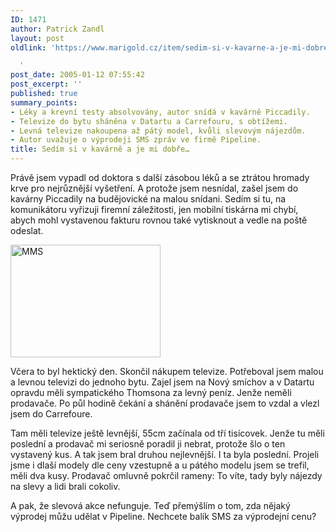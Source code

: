 ```yaml
---
ID: 1471
author: Patrick Zandl
layout: post
oldlink: 'https://www.marigold.cz/item/sedim-si-v-kavarne-a-je-mi-dobre

  '
post_date: 2005-01-12 07:55:42
post_excerpt: ''
published: true
summary_points:
- Léky a krevní testy absolvovány, autor snídá v kavárně Piccadily.
- Televize do bytu sháněna v Datartu a Carrefouru, s obtížemi.
- Levná televize nakoupena až pátý model, kvůli slevovým nájezdům.
- Autor uvažuje o výprodeji SMS zpráv ve firmě Pipeline.
title: Sedím si v kavárně a je mi dobře…
---
```


<p>Právě jsem vypadl od doktora s další zásobou léků a se ztrátou hromady krve pro nejrůznější vyšetření. A protože jsem nesnídal, zašel jsem do kavárny Piccadily na budějovické na malou snídani. Sedím si tu, na komunikátoru vyřizuji firemní záležitosti, jen mobilní tiskárna mi chybí, abych mohl vystavenou fakturu rovnou také vytisknout a vedle na poště odeslat.</p>


<div class="rightbox"><img src="/wp-content/uploads/1/20050112-piccadily.jpg" alt="MMS" width="240" height="180" /></div>
<p>Včera to byl hektický den. Skončil nákupem televize. Potřeboval jsem malou a levnou televizi do jednoho bytu. Zajel jsem na Nový smíchov a v Datartu opravdu měli sympatického Thomsona za levný peníz. Jenže neměli prodavače. Po půl hodině čekání a shánění prodavače jsem to vzdal a vlezl jsem do Carrefoure.</p>

<p>Tam měli televize ještě levnější, 55cm začínala od tří tisícovek. Jenže tu měli poslední a prodavač mi seriosně poradil ji nebrat, protože šlo o ten vystavený kus. A tak jsem bral druhou nejlevnější. I ta byla poslední. Projeli jsme i dlaší modely dle ceny vzestupně a u pátého modelu jsem se trefil, měli dva kusy. Prodavač omluvně pokrčil rameny: To víte, tady byly nájezdy na slevy a lidi brali cokoliv.</p>

<p>A pak, že slevová akce nefunguje. Teď přemýšlím o tom, zda nějaký výprodej můžu udělat v Pipeline. Nechcete balík SMS za výprodejní cenu?
</p>